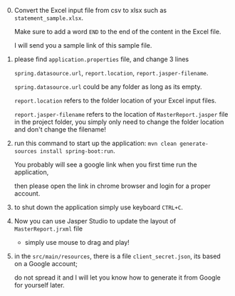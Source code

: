 0. Convert the Excel input file from csv to xlsx such as `statement_sample.xlsx`.

	Make sure to add a word `END` to the end of the content in the Excel file.
	
	I will send you a sample link of this sample file.

1. please find `application.properties` file, and change 3 lines
	
	`spring.datasource.url`, `report.location`, `report.jasper-filename`.
	
	`spring.datasource.url` could be any folder as long as its empty.
	
	`report.location` refers to the folder location of your Excel input files.
	
	`report.jasper-filename` refers to the location of `MasterReport.jasper` file in the project folder, 
	you simply only need to change the folder location and don't change the filename! 
	
2. run this command to start up the application: `mvn clean generate-sources install spring-boot:run`.

	You probably will see a google link when you first time run the application, 
	
	then please open the link in chrome browser and login for a proper account. 

3. to shut down the application simply use keyboard `CTRL+C`.

4. Now you can use Jasper Studio to update the layout of `MasterReport.jrxml` file 
	- simply use mouse to drag and play!
	
5. in the `src/main/resources`, there is a file `client_secret.json`, its based on a Google account;
	
	do not spread it and I will let you know how to generate it from Google for yourself later.
	
	